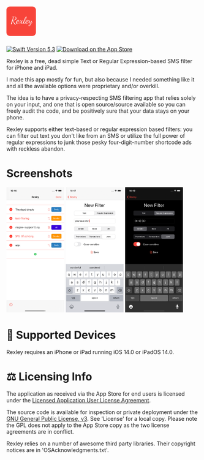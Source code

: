 # <img src="./Resources/logo.png" width="77" height="77" style="border-radius: 9px;">
[![Swift Version 5.3](https://img.shields.io/badge/Swift-5.3-orange.svg)](https://swift.org/download) [![Download on the App Store](https://img.shields.io/static/v1?logo=apple&logoColor=white&label=&message=Download%20on%20the%20App%20Store&color=black)](https://apps.apple.com/us/app/id1535710759)

Rexley is a free, dead simple Text or Regular Expression-based SMS filter for iPhone and iPad.

I made this app mostly for fun, but also because I needed something like it and all the available options were proprietary and/or overkill.

The idea is to have a privacy-respecting SMS filtering app that relies solely on your input, and one that is open source/source available so you can freely audit the code, and be positively sure that your data stays on your phone.

Rexley supports either text-based or regular expression based filters: you can filter out text you don't like from an SMS or utilize the full power of regular expressions to junk those pesky four-digit-number shortcode ads with reckless abandon.

# Screenshots
<img src="./Resources/screen0.png" width="30%">

<img src="./Resources/screen1.png" width="30%">

<img src="./Resources/screen2.png" width="30%">

# 📱 Supported Devices
Rexley requires an iPhone or iPad running iOS 14.0 or iPadOS 14.0.

# ⚖️ Licensing Info
The application as received via the App Store for end users is licensed under the [Licensed Application User License Agreement](http://www.apple.com/legal/internet-services/itunes/appstore/dev/stdeula/).

The source code is available for inspection or private deployment under the [GNU General Public License, v3](https://www.gnu.org/licenses/gpl-3.0.txt). See 'License' for a local copy. Please note the GPL does not apply to the App Store copy as the two license agreements are in conflict.

Rexley relies on a number of awesome third party libraries. Their copyright notices are in 'OSAcknowledgments.txt'.
